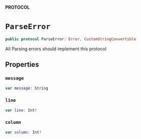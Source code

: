 **PROTOCOL**

# `ParseError`

```swift
public protocol ParseError: Error, CustomStringConvertible
```

All Parsing errors should implement this protocol

## Properties
### `message`

```swift
var message: String
```

### `line`

```swift
var line: Int?
```

### `column`

```swift
var column: Int?
```
